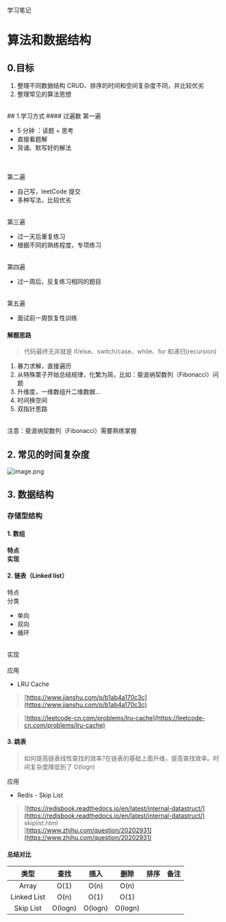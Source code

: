 学习笔记
# 算法和数据结构



<a name="a0X55"></a>
## 0.目标

1. 整理不同数据结构 CRUD、排序的时间和空间复杂度不同，并比较优劣
1. 整理常见的算法思想

<br />
<a name="dpQuc"></a>
## 1.学习方式
<a name="yWzMw"></a>
#### 过遍数
第一遍

- 5 分钟 ：读题 + 思考
- 直接看题解
- 背诵、默写好的解法


<br />
<br />第二遍

- 自己写，leetCode 提交
- 多种写法，比较优劣


<br />第三遍

- 过一天后重复练习
- 根据不同的熟练程度，专项练习


<br />第四遍

- 过一周后，反复练习相同的题目


<br />第五遍

- 面试前一周恢复性训练



<a name="dQ0dP"></a>
#### 解题思路
> 代码最终无非就是 if/else、switch/case、while、for 和递归(recursion)

1. 暴力求解，直接遍历
1. 从特殊栗子开始总结规律，化繁为简，比如：斐波纳契数列（Fibonacci）问题
1. 升维度，一维数组升二维数据...
1. 时间换空间
1. 双指针思路


<br />注意：斐波纳契数列（Fibonacci）需要熟练掌握<br />

<a name="pX6OD"></a>
## 2. 常见的时间复杂度
![image.png](https://cdn.nlark.com/yuque/0/2020/png/176229/1587178048520-b6477334-25b4-4904-8af3-55addbf43de4.png#align=left&display=inline&height=448&margin=%5Bobject%20Object%5D&name=image.png&originHeight=896&originWidth=1378&size=271988&status=done&style=none&width=689)
<a name="pKjAg"></a>
## 3. 数据结构
<a name="Z5FVW"></a>
### 存储型结构
<a name="GXdLy"></a>
#### 1. 数组
**特点**<br />**实现**<br />

<a name="sgcFG"></a>
#### 2. 链表（Linked list）
特点 <br />分类 

- 单向
- 双向
- 循环


<br />实现<br />
<br />应用

- LRU Cache
> [https://www.jianshu.com/p/b1ab4a170c3c](https://www.jianshu.com/p/b1ab4a170c3c)

> [https://leetcode-cn.com/problems/lru-cache](https://leetcode-cn.com/problems/lru-cache)

> 					
				
			
		
	



<a name="T6BFA"></a>
#### 3. 跳表
> 如何提高链表线性查找的效率?在链表的基础上面升维，提高查找效率。时间复杂度降低到了 O(logn)

应用

- Redis - Skip List
> [https://redisbook.readthedocs.io/en/latest/internal-datastruct/](https://redisbook.readthedocs.io/en/latest/internal-datastruct/)
skiplist.html<br />
[https://www.zhihu.com/question/20202931](https://www.zhihu.com/question/20202931)



> 					
				
			
		
	

<a name="GrjDz"></a>
#### 总结对比
| 类型 | 查找 | 插入 | 删除 | 排序 | 备注 |
| :---: | :---: | :---: | :---: | :---: | :---: |
| Array | O(1) | O(n) | O(n) |  |  |
| Linked List | O(n) | O(1) | O(1) |  |  |
| Skip List | O(logn) | O(logn) | O(logn) |  |  |



